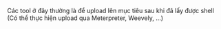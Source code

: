 Các tool ở đây thường là để upload lên mục tiêu sau khi đã lấy được shell (Có thể thực hiện upload qua Meterpreter, Weevely, ...)
